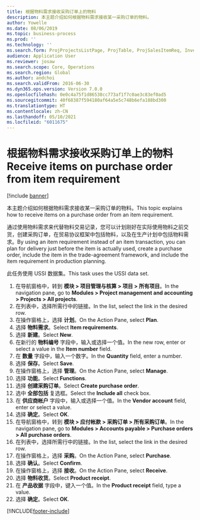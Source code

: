 ```yaml
---
title: 根据物料需求接收采购订单上的物料
description: 本主题介绍如何根据物料需求接收某一采购订单的物料。
author: Yowelle
ms.date: 08/06/2019
ms.topic: business-process
ms.prod: ''
ms.technology: ''
ms.search.form: ProjProjectsListPage, ProjTable, ProjSalesItemReq, InventItemIdLookupSimple, PurchCreateFromSalesOrder, VendAccountItemLookup, PurchTable, PurchEditLines
audience: Application User
ms.reviewer: josaw
ms.search.scope: Core, Operations
ms.search.region: Global
ms.author: andchoi
ms.search.validFrom: 2016-06-30
ms.dyn365.ops.version: Version 7.0.0
ms.openlocfilehash: 0e0c4a75f1d86538cc773af1f7c0ae3c83ef0ad5
ms.sourcegitcommit: 40f68387f594180af64a5e5c748b6efa188bd300
ms.translationtype: HT
ms.contentlocale: zh-CN
ms.lasthandoff: 05/10/2021
ms.locfileid: "6011675"
---
```

# <a name="receive-items-on-purchase-order-from-item-requirement"></a><span data-ttu-id="689f6-103">根据物料需求接收采购订单上的物料</span><span class="sxs-lookup"><span data-stu-id="689f6-103">Receive items on purchase order from item requirement</span></span>

[!include [banner](../../includes/banner.md)]

<span data-ttu-id="689f6-104">本主题介绍如何根据物料需求接收某一采购订单的物料。</span><span class="sxs-lookup"><span data-stu-id="689f6-104">This topic explains how to receive items on a purchase order from an item requirement.</span></span>

<span data-ttu-id="689f6-105">通过使用物料需求来代替物料交易记录，您可以计划刚好在实际使用物料之前交货，创建采购订单，在贸易协议框架中包括物料，以及在生产计划中包括物料需求。</span><span class="sxs-lookup"><span data-stu-id="689f6-105">By using an item requirement instead of an item transaction, you can plan for delivery just before the item is actually used, create a purchase order, include the item in the trade-agreement framework, and include the item requirement in production planning.</span></span> 

<span data-ttu-id="689f6-106">此任务使用 USSI 数据集。</span><span class="sxs-lookup"><span data-stu-id="689f6-106">This task uses the USSI data set.</span></span>

1. <span data-ttu-id="689f6-107">在导航窗格中，转到 **模块 > 项目管理与核算 > 项目 > 所有项目**。</span><span class="sxs-lookup"><span data-stu-id="689f6-107">In the navigation pane, go to **Modules > Project management and accounting > Projects > All projects**.</span></span>
2. <span data-ttu-id="689f6-108">在列表中，选择所需行中的链接。</span><span class="sxs-lookup"><span data-stu-id="689f6-108">In the list, select the link in the desired row.</span></span>
3. <span data-ttu-id="689f6-109">在操作窗格上，选择 **计划**。</span><span class="sxs-lookup"><span data-stu-id="689f6-109">On the Action Pane, select **Plan**.</span></span>
4. <span data-ttu-id="689f6-110">选择 **物料需求**。</span><span class="sxs-lookup"><span data-stu-id="689f6-110">Select **Item requirements**.</span></span>
5. <span data-ttu-id="689f6-111">选择 **新建**。</span><span class="sxs-lookup"><span data-stu-id="689f6-111">Select **New**.</span></span>
6. <span data-ttu-id="689f6-112">在新行的 **物料编号** 字段中，输入或选择一个值。</span><span class="sxs-lookup"><span data-stu-id="689f6-112">In the new row, enter or select a value in the **Item number** field.</span></span>
7. <span data-ttu-id="689f6-113">在 **数量** 字段中，输入一个数字。</span><span class="sxs-lookup"><span data-stu-id="689f6-113">In the **Quantity** field, enter a number.</span></span>
8. <span data-ttu-id="689f6-114">选择 **保存**。</span><span class="sxs-lookup"><span data-stu-id="689f6-114">Select **Save**.</span></span>
9. <span data-ttu-id="689f6-115">在操作窗格上，选择 **管理**。</span><span class="sxs-lookup"><span data-stu-id="689f6-115">On the Action Pane, select **Manage**.</span></span>
10. <span data-ttu-id="689f6-116">选择 **功能**。</span><span class="sxs-lookup"><span data-stu-id="689f6-116">Select **Functions**.</span></span>
11. <span data-ttu-id="689f6-117">选择 **创建采购订单**。</span><span class="sxs-lookup"><span data-stu-id="689f6-117">Select **Create purchase order**.</span></span>
12. <span data-ttu-id="689f6-118">选中 **全部包括** 复选框。</span><span class="sxs-lookup"><span data-stu-id="689f6-118">Select the **Include all** check box.</span></span>
13. <span data-ttu-id="689f6-119">在 **供应商帐户** 字段中，输入或选择一个值。</span><span class="sxs-lookup"><span data-stu-id="689f6-119">In the **Vendor account** field, enter or select a value.</span></span>
14. <span data-ttu-id="689f6-120">选择 **确定**。</span><span class="sxs-lookup"><span data-stu-id="689f6-120">Select **OK**.</span></span>
15. <span data-ttu-id="689f6-121">在导航窗格中，转到 **模块 > 应付帐款 > 采购订单 > 所有采购订单**。</span><span class="sxs-lookup"><span data-stu-id="689f6-121">In the navigation pane, go to **Modules > Accounts payable > Purchase orders > All purchase orders**.</span></span>
16. <span data-ttu-id="689f6-122">在列表中，选择所需行中的链接。</span><span class="sxs-lookup"><span data-stu-id="689f6-122">In the list, select the link in the desired row.</span></span>
17. <span data-ttu-id="689f6-123">在操作窗格上，选择 **采购**。</span><span class="sxs-lookup"><span data-stu-id="689f6-123">On the Action Pane, select **Purchase**.</span></span>
18. <span data-ttu-id="689f6-124">选择 **确认**。</span><span class="sxs-lookup"><span data-stu-id="689f6-124">Select **Confirm**.</span></span>
19. <span data-ttu-id="689f6-125">在操作窗格上，选择 **接收**。</span><span class="sxs-lookup"><span data-stu-id="689f6-125">On the Action Pane, select **Receive**.</span></span>
20. <span data-ttu-id="689f6-126">选择 **物料收货**。</span><span class="sxs-lookup"><span data-stu-id="689f6-126">Select **Product receipt**.</span></span>
21. <span data-ttu-id="689f6-127">在 **产品收据** 字段中，键入一个值。</span><span class="sxs-lookup"><span data-stu-id="689f6-127">In the **Product receipt** field, type a value.</span></span>
22. <span data-ttu-id="689f6-128">选择 **确定**。</span><span class="sxs-lookup"><span data-stu-id="689f6-128">Select **OK**.</span></span>



[!INCLUDE[footer-include](../../includes/footer-banner.md)]